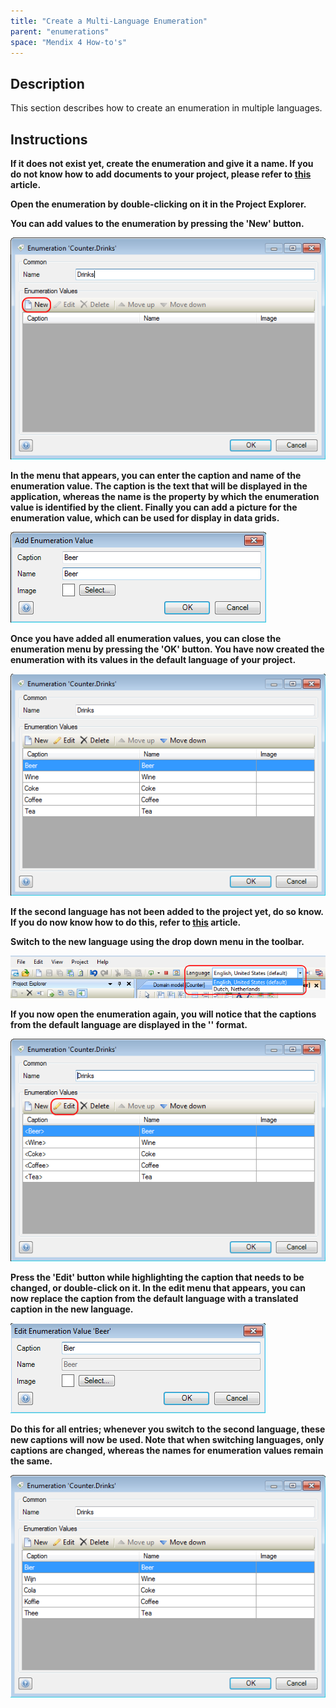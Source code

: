 ```yaml
---
title: "Create a Multi-Language Enumeration"
parent: "enumerations"
space: "Mendix 4 How-to's"
---
```

## Description

This section describes how to create an enumeration in multiple languages.

## Instructions

 **If it does not exist yet, create the enumeration and give it a name. If you do not know how to add documents to your project, please refer to [this](add-documents-to-a-module) article.**

 **Open the enumeration by double-clicking on it in the Project Explorer.**

 **You can add values to the enumeration by pressing the 'New' button.**

![](attachments/2621550/2752600.png)

 **In the menu that appears, you can enter the caption and name of the enumeration value. The caption is the text that will be displayed in the application, whereas the name is the property by which the enumeration value is identified by the client. Finally you can add a picture for the enumeration value, which can be used for display in data grids.**

![](attachments/2621550/2752599.png)

 **Once you have added all enumeration values, you can close the enumeration menu by pressing the 'OK' button. You have now created the enumeration with its values in the default language of your project.**

![](attachments/2621550/2752598.png)

 **If the second language has not been added to the project yet, do so know. If you do now know how to do this, refer to [this](add-a-new-language-to-your-project) article.**

 **Switch to the new language using the drop down menu in the toolbar.**

![](attachments/2621550/2752601.png)

 **If you now open the enumeration again, you will notice that the captions from the default language are displayed in the '<Caption>' format.**

![](attachments/2621550/2752594.png)

 **Press the 'Edit' button while highlighting the caption that needs to be changed, or double-click on it. In the edit menu that appears, you can now replace the caption from the default language with a translated caption in the new language.**

![](attachments/2621550/2752605.png)

 **Do this for all entries; whenever you switch to the second language, these new captions will now be used. Note that when switching languages, only captions are changed, whereas the names for enumeration values remain the same.**

![](attachments/2621550/2752604.png)
